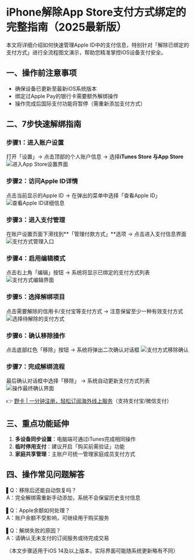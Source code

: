 # iPhone解除App Store支付方式绑定的完整指南（2025最新版）

本文将详细介绍如何快速管理Apple ID中的支付信息，特别针对「解除已绑定的支付方式」进行全流程图文演示，帮助您精准掌控iOS设备支付安全。

## 一、操作前注意事项
- 确保设备已更新至最新iOS系统版本
- 绑定过Apple Pay的银行卡需要额外解绑操作
- 操作完成后国际支付功能将暂停（需重新添加支付方式）

## 二、7步快速解绑指南

### 步骤1：进入账户设置
打开「设置」→ 点击顶部的个人账户信息 → 选择**iTunes Store 与App Store**
![进入App Store设置界面](https://bbtdd.com/wp-content/uploads/img/759732425.webp)

### 步骤2：访问Apple ID详情
点击当前显示的Apple ID → 在弹出的菜单中选择「查看Apple ID」
![查看Apple ID详细信息](https://bbtdd.com/wp-content/uploads/img/27224893718.webp)

### 步骤3：进入支付管理
在账户设置页面下滑找到**「管理付款方式」**选项 → 点击进入支付信息界面
![支付方式管理入口](https://bbtdd.com/wp-content/uploads/img/80599961942343.webp)

### 步骤4：启用编辑模式
点击右上角「编辑」按钮 → 系统将显示已绑定的支付方式列表
![支付方式编辑界面](https://bbtdd.com/wp-content/uploads/img/27894271588598.webp)

### 步骤5：选择解绑项目
点击需要解除的信用卡/支付宝等支付方式 → 注意保留至少一种有效支付方式
![选择待解除的支付方式](https://bbtdd.com/wp-content/uploads/img/8110377254.webp)

### 步骤6：确认移除操作
点击底部红色「移除」按钮 → 系统将弹出二次确认对话框
![支付方式移除确认](https://bbtdd.com/wp-content/uploads/img/8818431472216.webp)

### 步骤7：完成解绑流程
最后确认对话框中选择「移除」 → 系统自动更新支付方式列表
![操作最终确认界面](https://bbtdd.com/wp-content/uploads/img/62347662385699.webp)

👉 [野卡 | 一分钟注册，轻松订阅海外线上服务](https://bbtdd.com/yeka)（支持支付宝/微信支付）

## 三、重点功能延伸
1. **多设备同步设置**：电脑端可通过iTunes完成相同操作
2. **临时停用支付**：建议开启「购买前需验证」功能
3. **家庭共享管理**：主账户可统一管理家庭成员支付方式

## 四、操作常见问题解答
▌Q：移除后还能自动恢复吗？  
A：完全解绑需重新手动添加，系统不会保留历史支付信息

▌Q：Apple余额如何处理？  
A：账户余额不受影响，可继续用于购买服务

▌Q：解绑失败的原因？  
A：请确认无未支付的订阅服务或待完成交易
 

（本文步骤适用于iOS 14及以上版本，实际界面可能随系统更新略有不同）